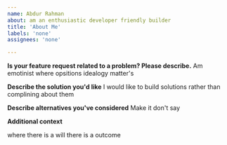 ```yaml
---
name: Abdur Rahman
about: am an enthusiastic developer friendly builder
title: 'About Me'
labels: 'none'
assignees: 'none'

---
```


**Is your feature request related to a problem? Please describe.**
Am emotinist where opsitions idealogy matter's 

**Describe the solution you'd like**
I would like to build solutions rather than complining about them

**Describe alternatives you've considered**
Make it don't say

**Additional context**

where there is a will there is a outcome
